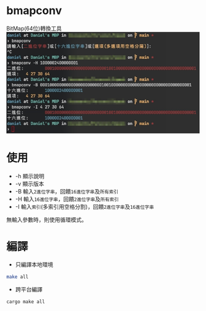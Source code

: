 # bmapconv
 BitMap(64位)轉換工具
![image](img/thumbnail.jpg)

# 使用
- -h 顯示說明
- -v 顯示版本
- -B <BinaryString> 輸入`2進位字串`，回饋`16進位字串`及`所有索引`
- -H <HexString> 輸入`16進位字串`，回饋`2進位字串`及`所有索引`
- -I <IndexesString> 輸入`索引`(多索引用空格分割)，回饋`2進位字串`及`16進位字串`

無輸入參數時，則使用循環模式。

# 編譯
- 只編譯本地環境
```bash
make all
```

- 跨平台編譯
```bash
cargo make all
```
